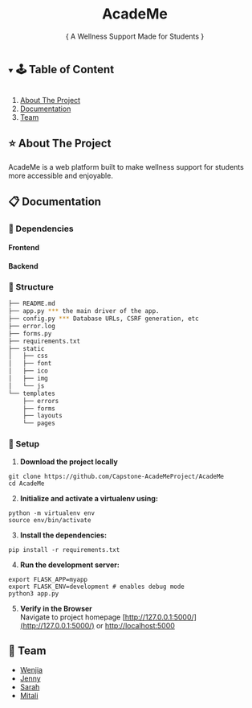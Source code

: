 <!-- PROJECT SUMMARY -->
<p align="center">
  <h1 align="center">AcadeMe</h1>
  <p align="center">
    { A Wellness Support Made for Students }
  </p>
</p>

<!-- TABLE OF CONTENT -->
<details open="open">
  <summary><h2 style="display: inline-block">🕹 Table of Content</h2></summary>
  <ol>
    <li>
      <a href="#about-the-project">About The Project</a>
    </li>
    <li>
      <a href="#getting-started">Documentation</a>
    </li>
    <li><a href="#team">Team</a></li>
  </ol>
</details>

<!-- ABOUT THE PROJECT -->
## :star: About The Project
AcadeMe is a web platform built to make wellness support for students more accessible and enjoyable.

<!-- CONTENT -->
## :clipboard: Documentation

### :round_pushpin: Dependencies

#### Frontend

#### Backend

### :round_pushpin: Structure
  ```sh
  ├── README.md
  ├── app.py *** the main driver of the app.
  ├── config.py *** Database URLs, CSRF generation, etc
  ├── error.log
  ├── forms.py 
  ├── requirements.txt 
  ├── static
  │   ├── css
  │   ├── font
  │   ├── ico
  │   ├── img
  │   └── js
  └── templates
      ├── errors
      ├── forms
      ├── layouts
      └── pages
  ```

### :round_pushpin: Setup
1. **Download the project locally**
```
git clone https://github.com/Capstone-AcadeMeProject/AcadeMe
cd AcadeMe
```

2. **Initialize and activate a virtualenv using:**
```
python -m virtualenv env
source env/bin/activate
```

3. **Install the dependencies:**
```
pip install -r requirements.txt
```

4. **Run the development server:**
```
export FLASK_APP=myapp
export FLASK_ENV=development # enables debug mode
python3 app.py
```

5. **Verify in the Browser**<br>
Navigate to project homepage [http://127.0.0.1:5000/](http://127.0.0.1:5000/) or [http://localhost:5000](http://localhost:5000)

<!-- TEAM -->
## :sunflower: Team
- [Wenjia](https://github.com/wenjialu)
- [Jenny](https://github.com/JennyHWAN)
- [Sarah](https://github.com/procrasprincess)
- [Mitali](https://github.com/MitaliO)
